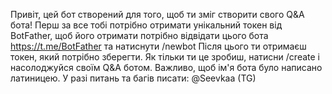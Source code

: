 Привіт, цей бот створений для того, щоб ти зміг створити свого Q&A бота!
Перш за все тобі потрібно отримати унікальний токен від BotFather, щоб його отримати потрібно відвідати цього бота https://t.me/BotFather та натиснути /newbot
Після цього ти отримаєш токен, який потрібно зберегти. Як тільки ти це зробиш, натисни /create і насолоджуйся своїм Q&A ботом.
Важливо, щоб ім'я бота було написано латиницею.
У разі питань та багів писати: @Seevkaa (TG)
